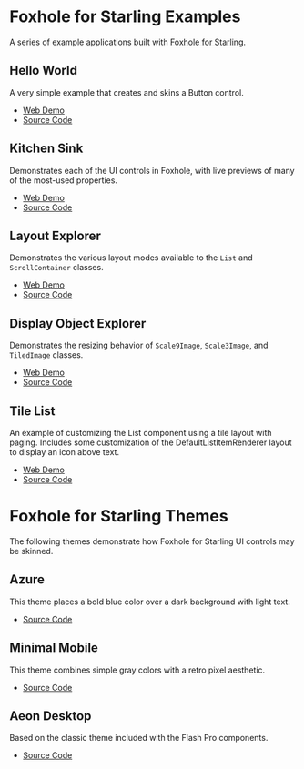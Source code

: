 # Foxhole for Starling Examples

A series of example applications built with [Foxhole for Starling](https://github.com/joshtynjala/foxhole-starling).

## Hello World

A very simple example that creates and skins a Button control.

* [Web Demo](http://flashtoolbox.com/foxhole-starling/examples/hello-world/)
* [Source Code](https://github.com/joshtynjala/foxhole-starling-examples/tree/master/HelloWorld)

## Kitchen Sink

Demonstrates each of the UI controls in Foxhole, with live previews of many of the most-used properties.

* [Web Demo](http://flashtoolbox.com/foxhole-starling/examples/kitchen-sink/)
* [Source Code](https://github.com/joshtynjala/foxhole-starling-examples/tree/master/KitchenSink)

## Layout Explorer

Demonstrates the various layout modes available to the `List` and `ScrollContainer` classes.

* [Web Demo](http://flashtoolbox.com/foxhole-starling/examples/layout-explorer/)
* [Source Code](https://github.com/joshtynjala/foxhole-starling-examples/tree/master/LayoutExplorer)

## Display Object Explorer

Demonstrates the resizing behavior of `Scale9Image`, `Scale3Image`, and `TiledImage` classes.

* [Web Demo](http://flashtoolbox.com/foxhole-starling/examples/display-object-explorer/)
* [Source Code](https://github.com/joshtynjala/foxhole-starling-examples/tree/master/DisplayObjectExplorer)

## Tile List

An example of customizing the List component using a tile layout with paging. Includes some customization of the DefaultListItemRenderer layout to display an icon above text.

* [Web Demo](http://flashtoolbox.com/foxhole-starling/examples/tile-list/)
* [Source Code](https://github.com/joshtynjala/foxhole-starling-examples/tree/master/TileList)

# Foxhole for Starling Themes

The following themes demonstrate how Foxhole for Starling UI controls may be skinned.

## Azure

This theme places a bold blue color over a dark background with light text.

* [Source Code](https://github.com/joshtynjala/foxhole-starling-examples/tree/master/AzureTheme)

## Minimal Mobile

This theme combines simple gray colors with a retro pixel aesthetic.

* [Source Code](https://github.com/joshtynjala/foxhole-starling-examples/tree/master/MinimalTheme)

## Aeon Desktop

Based on the classic theme included with the Flash Pro components.

* [Source Code](https://github.com/joshtynjala/foxhole-starling-examples/tree/master/AeonDesktopTheme)
